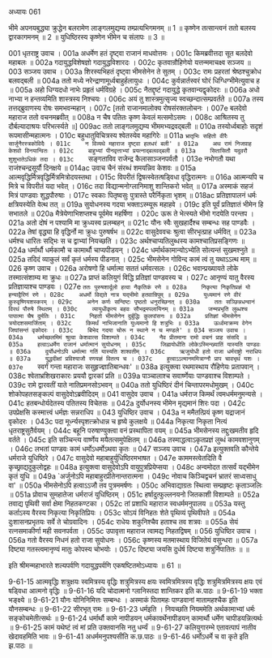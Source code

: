 अध्यायः 061
	
भीमे अपनयबुद्ध्या क्रुद्धेन बलरामेण लाङ्गलमुद्यम्य तम्प्रत्यभिगमनम् ॥ 1 ॥ कृष्णेन तत्सान्त्वनं ततो बलस्य द्वारकागमनम् ॥ 2 ॥ युधिष्ठिरस्य कृष्णेन भीमेन च संलापः ॥ 3 ॥

001	धृतराष्ट्र उवाच ।
001a	अधर्मेण हतं दृष्ट्वा राजानं माधवोत्तमः ।
001c	किमब्रवीत्तदा सूत बलदेवो महाबलः ॥
002a	गदायुद्धविशेषज्ञो गदायुद्धविशारदः ।
002c	कृतवान्रौहिणेयो यत्तन्ममाचक्ष्व सञ्जय ॥
003	सञ्जय उवाच ।
003a	शिरस्यभिहतं दृष्ट्वा भीमसेनेन ते सुतम् ।
003c	रामः प्रहरतां श्रेष्ठश्चुक्रोध बलवद्बली ॥
004a	ततो मध्ये नरेन्द्राणामूर्ध्वबाहुर्हलायुधः ।
004c	कुर्वन्नार्तस्वरं घोरं धिग्धिग्भीमेत्युवाच ह ॥
005a	अहो धिग्यदधो नाभेः प्रहृतं धर्मविग्रहे ।
005c	नैतद्दृष्टं गदायुद्धे कृतवान्यद्वृकोदरः ॥
006a	अधो नाभ्या न हन्तव्यमिति शास्त्रस्य निश्चयः ।
006c	अयं तु शास्त्रमुत्सृज्य स्वच्छन्दात्सम्प्रवर्तते ॥
007a	तस्य तत्तद्ब्रुवाणस्य रोषः समभवन्महान् ।
007c	[ततो राजानमालोक्य रोषसंरक्तलोचनः ।
007e	बलदेवो महाराज ततो वचनमब्रवीत् ॥
008a	न चैष पतितः कृष्ण केवलं मत्समोऽसमः ।
008c	आश्रितस्य तु दौर्बल्यादाश्रयः परिभर्त्स्यते ॥]
009ac	ततो लाङ्गलमुद्यम्य भीममभ्यद्रवद्बली ॥
010a	तस्योर्ध्वबाहोः सदृशं रूपमासीन्महात्मनः ।
010c	बहुधातुविचित्रस्य श्वेतस्येव महागिरेः ॥
011a	`भ्रातृभिः सहितो वीरैः सार्जुनैरस्त्रकोविदैः ।
011c	न विव्यथे महाराज दृष्ट्वा हलधरं बली' ॥
012a	अथ रामं निजग्राह केशवो विनयान्वितः ।
012c	बाहुभ्यां पीनवृत्ताभ्यां प्रयत्नाद्बलवद्बली ॥
013a	सितासितौ यदुवरौ शुशुभातेऽधिकं तदा ।
013c	`सङ्गताविव राजेन्द्र कैलासाञ्जनपर्वतौ ।
013e	नभोगतौ यथा राजंश्चन्द्रसूर्यौ दिनक्षये ॥
014ac	उवाच चैनं संरब्धं शमयन्निव केशवः ॥
015a	आत्मवृद्धिर्मित्रवृद्धिर्मित्रमित्रोदयस्तथा ।
015c	विपरीतं द्विषत्स्वेतत्षड्विधा वृद्धिरात्मनः ॥
016a	आत्मन्यपि च मित्रे च विपरीतं यदा भवेत् ।
016c	तदा विद्यान्मनोग्लानिमाशु शान्तिकरो भवेत् ॥
017a	अस्माकं सहजं मित्रं पाण्डवाः शुद्धपौरुषाः ।
017c	स्वकाः पितृष्वसुः पुत्रास्ते परैर्निकृता भृशम् ॥
018ac	प्रतिज्ञापालनं धर्मः क्षत्रियस्येति वेत्थ तत् ॥
019a	सुयोधनस्य गदया भक्ताऽस्म्यूरू महाहवे ।
019c	इति पूर्वं प्रतिज्ञातं भीमेन हि सभातले ॥
020a	मैत्रेयेणाभिशप्तश्च पूर्वमेव महर्षिणा ।
020c	ऊरू ते भेत्स्यते भीमो गदयेति परन्तप ।
021a	अतो दोषं न पश्यामि मा क्रुध्यस्व प्रलम्बहन् ॥
021c	यौनः स्वैः सुखहार्दैश्च सम्बन्धः सह पाण्डवैः ।
022a	तेषां वृद्ध्या हि वृद्धिर्नो मा क्रुधः पुरुषर्षभ ॥
022c	वासुदेववचः श्रुत्वा सीरभृत्प्राह धर्मवित् ॥
023a	धर्मश्च धारितः सद्भिः स च द्वाभ्यां नियच्छति ।
023c	अर्थश्चाप्यतिलुब्धस्य कामश्चातिप्रसङ्गिणः ॥
024a	धर्मार्थौ धर्मकामौ च कामार्थौ चाप्यपीडयन् ।
024c	धर्मार्थकामान्योऽभ्येति सोत्यन्तं सुखमश्नुते ॥
025a	तदिदं व्याकुलं सर्वं कृतं धर्मस्य पीडनात् ।
025c	भीमसेनेन गोविन्द कामं त्वं तु यथाऽऽत्थ माम् ॥
026	कृष्ण उवाच ।
026a	अरोषणो हि धर्मात्मा सततं धर्मवत्सलः ।
026c	भवान्प्रख्यायते लोके तस्मात्संशाम्य मा क्रुधः ॥
027a	प्राप्तं कलियुगं विद्धि प्रतिज्ञां पाण्डवस्य च ।
027c	आनृण्यं यातु वैरस्य प्रतिज्ञायाश्च पाण्डवः ।
027e	`ततः पुरुषशार्दूलो हत्वा नैकृतिकं रणे ॥
028a	निकृत्या निकृतिप्रज्ञं यो हन्याद्वैरिणं रणे ।
028c	अधर्मो विद्यते नात्र यद्भीमो हतवान्रिपुम् ॥
029a	युध्यमानं रणे वीरं कुरुवृष्णियशस्करम् ।
029c	अनेन कर्णः सन्दिष्टः पृष्ठतो धनुरच्छिनत् ॥
030a	ततः सञ्छिन्नधन्वानं विरथं पौरुषे स्थितम् ।
030c	व्यायुधीकृत्य बहवः सौभद्रमपलायिनम् ॥
031a	जन्मप्रभृति लुब्धश्च पापात्मा चैष दुर्मतिः ।
031c	निहतो भीमसेनेन दुर्बुद्धिः कुलपांसनः ॥
032a	प्रतिज्ञां भीमसेनेन त्रयोदशसमार्जिताम् ।
032c	किमर्थं नाभिजानाति युध्यमानो हि शत्रुभिः ॥
033a	ऊर्ध्वमाक्रम्य वेगेन जिघांसन्तं वृकोदरः ।
033c	बिभेद गदया चोरू न स्थाने न च मण्डले' ॥
034	सञ्जय उवाच ।
034a	धर्मच्छलमिमं श्रुत्वा केशवात्स विशाम्पते ।
034c	नैव प्रीतमाना रामो वचनं प्राह संसदि ॥
035a	हत्वाऽधर्मेण राजानं धर्मात्मानं सुयोधनम् ।
035c	जिह्मयोधीति लोकेऽस्मिन्ख्यातिं यास्यति पाण्डवः ॥
036a	दुर्योधनोऽपि धर्मात्मा गतिं यास्यति शाश्वतीम् ।
036c	ऋजुयोधी हतो राजा धर्मराष्ट्रो नराधिपः ॥
037a	युद्धदीक्षां प्रविश्याजौ रणयज्ञं वितत्य च ।
037c	हुत्वाऽऽत्मानममित्राग्नौ प्राप चावभृथं यशः ।
037e	`स्वर्गं गन्ता महाराजः ससुहृज्ज्ञातिबान्धवः' ॥
038a	इत्युक्त्वा रथमास्थाय रौहिणेयः प्रतापवान् ।
038c	श्वेताभ्रशिखराकारः प्रययौ द्वारकां प्रति ॥
039a	पाञ्चालाश्च सवार्ष्णेयाः पाण्डवाश्च विशाम्पते ।
039c	रामे द्वारवतीं याते नातिप्रमनसोऽभवन् ॥
040a	ततो युधिष्ठिरं दीनं चिन्तापरमधोमुखम् ।
040c	शोकोपहतसङ्कल्पं वासुदेवोऽब्रवीदिदम् ॥
041	वासुदेव उवाच ।
041a	धर्मराज किमर्थं त्वमधर्ममनुमन्यसे ।
041c	हतबन्धोर्यदेतस्य पतितस्य विचेतसः ॥
042a	दुर्योधनस्य भीमेन मृद्यमानं शिरः पदा ।
042c	उपप्रेक्षसि कस्मात्त्वं धर्मज्ञः सन्नराधिप ॥
043	युधिष्ठिर उवाच ।
043a	न ममैतत्प्रियं कृष्ण यद्राजानं वृकोदरः ।
043c	पदा मूर्ध्न्यस्पृशत्क्रोधान्न च हृष्ये कुलक्षये ॥
044a	निकृत्या निकृता नित्यं धृतराष्ट्रसुतैर्वयम् ।
044c	बहूनि परुषाण्युक्त्वा वनं प्रस्थापिता वयम् ॥
045a	भीमसेनस्य तद्दुःखमतीव हृदि वर्तते ।
045c	इति सञ्चिन्त्य वार्ष्णेय मयैतत्समुपेक्षितम् ॥
046a	तस्माद्धत्वाऽकृतप्रज्ञं लुब्धं कामवशानुगम् ।
046c	लभतां पाण्डवः कामं धर्मोऽधर्मोऽथवा कृतः ॥
047	सञ्जय उवाच ।
047a	इत्युक्तवति कौन्तेये धर्मराजे युधिष्ठिरे ।
047c	वासुदेवो महाबाहुर्युधिष्ठिरमभाषत ।
047e	काममस्त्वेतदिति वै कृच्छ्राद्यदुकुलोद्वहः ॥
048a	इत्युक्त्वा वासुदेवोऽपि वायुपुत्रप्रियेप्सया ।
048c	अन्वमोदत तत्सर्वं यद्भीमेन कृतं युधि ॥
049a	`अर्जुनोऽपि महाबाहुरप्रीतेनान्तरात्मना ।
049c	नोवाच किञ्चिद्वचनं भ्रातरं साध्वसाधु वा' ॥
050a	भीमसेनोऽपि हत्वाऽऽजौ तव पुत्रममर्षणः ।
050c	अभिवाद्याग्रतः स्थित्वा सम्प्रहृष्टः कृताञ्जलिः ॥
051a	प्रोवाच सुमहातेजा धर्मराजं युधिष्ठिरम् ।
051c	हर्षादुत्फुल्लनयनो जितकाशी विशाम्पते ॥
052a	तवाद्य पृथिवी सर्वा क्षेमा निहतकण्टका ।
052c	तां प्रशाधि महाराज स्वधर्ममनुपालय ॥
053a	यस्तु कर्ताऽस्य वैरस्य निकृत्या निकृतिप्रियः ।
053c	सोऽयं विनिहतः शेते पृथिव्यं पृथिवीपते ॥
054a	दुःशासनप्रभृतयः सर्वे ते चोग्रवादिनः ।
054c	राधेयः शकुनिश्चैव हताश्च तव शत्रवः ॥
055a	सेयं रत्नसमाकीर्णा मही सवनपर्वता ।
055c	उपावृत्ता महाराज त्वामद्य निहतद्विषम् ॥
056	युधिष्ठिर उवाच ।
056a	गतो वैरस्य निधनं हतो राजा सुयोधनः ।
056c	कृष्णस्य मतमास्थाय विजितेयं वसुन्धरा ॥
057a	दिष्ट्या गतस्त्वमानृण्यं मातुः कोपस्य चोभयोः ।
057c	दिष्ट्या जयसि दुर्धर्ष दिष्ट्या शत्रुर्निपातितः ॥ ॥
	
इति श्रीमन्महाभारते शल्यपर्वणि गदायुद्धपर्वणि एकषष्टितमोऽध्यायः ॥ 61 ॥
	
9-61-15 आत्मवृद्धिः शत्रुक्षयः स्वमित्रस्य वृद्धिः शत्रुमित्रस्य क्षयः स्वमित्रमित्रस्य वृद्धिः शत्रुमित्रमित्रस्य क्षयः एवं षड्विधा आत्मनो वृद्धिः ॥ 9-61-16 यदि चोदात्मनो ग्लानिस्तदा शान्तिकर इति क.पाठः ॥ 9-61-19 भक्ता भङ्क्ष्ये ॥ 9-61-21 यौनः योनिनिमित्तः सम्बन्धः । अस्माकं पितामहः पाण्डवानां मातामहश्चैक इति यौनसम्बन्धः ॥ 9-61-22 सीरभृत् रामः ॥ 9-61-23 धर्मइति । नियच्छति नियममेति अर्थकामाभ्यां धर्मः सङ्कोचमेतीत्सर्थः ॥ 9-61-24 धर्मार्थौ कामे नापीडयन् धर्मकावर्थेनापीडयन् कामार्थौ धर्मेण चापीडयन्नित्यर्थः ॥ 9-61-25 कामं यथेष्टं त्वं मां प्रति उक्तवानसि नतु धर्म्यं ॥ 9-61-27 कलियुगारम्भे एतावत्पापं नातीव खेदावहमिति भावः ॥ 9-61-41 अधर्ममनुपश्यसीति क.छ.पाठः ॥ 9-61-46 धर्मोऽधर्मे च वा कृते इति झ.पाठः ॥

